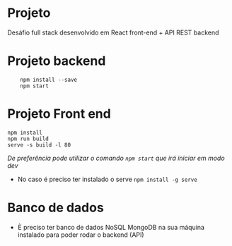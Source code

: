 # Projeto

Desáfio full stack desenvolvido em React front-end + API REST backend 

# Projeto backend

```
    npm install --save
    npm start
```

# Projeto Front end

```
npm install 
npm run build
serve -s build -l 80
```
*De preferência pode utilizar o comando `npm start` que irá iniciar em modo dev*

- No caso é preciso ter instalado o serve `npm install -g serve`

# Banco de dados

- È preciso ter banco de dados NoSQL MongoDB na sua máquina instalado para poder rodar o backend (API)
